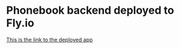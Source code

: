 # Phonebook backend deployed to Fly.io

[This is the link to the deployed app](https://phonebook-backend-dir.fly.dev/)
